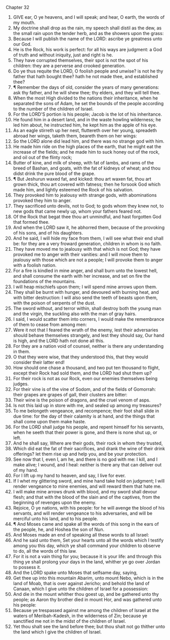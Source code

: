 

Chapter 32

1. GIVE ear, O ye heavens, and I will speak; and hear, O earth, the words of my mouth.
2. My doctrine shall drop as the rain, my speech shall distil as the dew, as the small rain upon the tender herb, and as the showers upon the grass:
3. Because I will publish the name of the LORD: ascribe ye greatness unto our God.
4. He is the Rock, his work is perfect: for all his ways are judgment: a God of truth and without iniquity, just and right is he.
5. They have corrupted themselves, their spot is not the spot of his children: they are a perverse and crooked generation.
6. Do ye thus requite the LORD, O foolish people and unwise?  is not he thy father that hath bought thee?  hath he not made thee, and established thee?
7. ¶ Remember the days of old, consider the years of many generations: ask thy father, and he will shew thee; thy elders, and they will tell thee.
8. When the most High divided to the nations their inheritance, when he separated the sons of Adam, he set the bounds of the people according to the number of the children of Israel.
9. For the LORD'S portion is his people; Jacob is the lot of his inheritance.
10. He found him in a desert land, and in the waste howling wilderness; he led him about, he instructed him, he kept him as the apple of his eye.
11. As an eagle stirreth up her nest, fluttereth over her young, spreadeth abroad her wings, taketh them, beareth them on her wings:
12. So the LORD alone did lead him, and there was no strange god with him.
13. He made him ride on the high places of the earth, that he might eat the increase of the fields; and he made him to suck honey out of the rock, and oil out of the flinty rock;
14. Butter of kine, and milk of sheep, with fat of lambs, and rams of the breed of Bashan, and goats, with the fat of kidneys of wheat; and thou didst drink the pure blood of the grape.
15. ¶ But Jeshurun waxed fat, and kicked: thou art waxen fat, thou art grown thick, thou art covered with fatness; then he forsook God which made him, and lightly esteemed the Rock of his salvation.
16. They provoked him to jealousy with strange gods, with abominations provoked they him to anger.
17. They sacrificed unto devils, not to God; to gods whom they knew not, to new gods that came newly up, whom your fathers feared not.
18. Of the Rock that begat thee thou art unmindful, and hast forgotten God that formed thee.
19. And when the LORD saw it, he abhorred them, because of the provoking of his sons, and of his daughters.
20. And he said, I will hide my face from them, I will see what their end shall be: for they are a very froward generation, children in whom is no faith.
21. They have moved me to jealousy with that which is not God; they have provoked me to anger with their vanities: and I will move them to jealousy with those which are not a people; I will provoke them to anger with a foolish nation.
22. For a fire is kindled in mine anger, and shall burn unto the lowest hell, and shall consume the earth with her increase, and set on fire the foundations of the mountains.
23. I will heap mischiefs upon them; I will spend mine arrows upon them.
24. They shall be burnt with hunger, and devoured with burning heat, and with bitter destruction: I will also send the teeth of beasts upon them, with the poison of serpents of the dust.
25. The sword without, and terror within, shall destroy both the young man and the virgin, the suckling also with the man of gray hairs.
26. I said, I would scatter them into corners, I would make the remembrance of them to cease from among men:
27. Were it not that I feared the wrath of the enemy, lest their adversaries should behave themselves strangely, and lest they should say, Our hand is high, and the LORD hath not done all this.
28. For they are a nation void of counsel, neither is there any understanding in them.
29. O that they were wise, that they understood this, that they would consider their latter end!
30. How should one chase a thousand, and two put ten thousand to flight, except their Rock had sold them, and the LORD had shut them up?
31. For their rock is not as our Rock, even our enemies themselves being judges.
32. For their vine is of the vine of Sodom, and of the fields of Gomorrah: their grapes are grapes of gall, their clusters are bitter:
33. Their wine is the poison of dragons, and the cruel venom of asps.
34. Is not this laid up in store with me, and sealed up among my treasures?
35. To me belongeth vengeance, and recompence; their foot shall slide in due time: for the day of their calamity is at hand, and the things that shall come upon them make haste.
36. For the LORD shall judge his people, and repent himself for his servants, when he seeth that their power is gone, and there is none shut up, or left.
37. And he shall say, Where are their gods, their rock in whom they trusted,
38. Which did eat the fat of their sacrifices, and drank the wine of their drink offerings?  let them rise up and help you, and be your protection.
39. See now that I, even I, am he, and there is no god with me: I kill, and I make alive; I wound, and I heal: neither is there any that can deliver out of my hand.
40. For I lift up my hand to heaven, and say, I live for ever.
41. If I whet my glittering sword, and mine hand take hold on judgment; I will render vengeance to mine enemies, and will reward them that hate me.
42. I will make mine arrows drunk with blood, and my sword shall devour flesh; and that with the blood of the slain and of the captives, from the beginning of revenges upon the enemy.
43. Rejoice, O ye nations, with his people: for he will avenge the blood of his servants, and will render vengeance to his adversaries, and will be merciful unto his land, and to his people.
44. ¶ And Moses came and spake all the words of this song in the ears of the people, he, and Hoshea the son of Nun.
45. And Moses made an end of speaking all these words to all Israel:
46. And he said unto them, Set your hearts unto all the words which I testify among you this day, which ye shall command your children to observe to do, all the words of this law.
47. For it is not a vain thing for you; because it is your life: and through this thing ye shall prolong your days in the land, whither ye go over Jordan to possess it.
48. And the LORD spake unto Moses that selfsame day, saying,
49. Get thee up into this mountain Abarim, unto mount Nebo, which is in the land of Moab, that is over against Jericho; and behold the land of Canaan, which I give unto the children of Israel for a possession:
50. And die in the mount whither thou goest up, and be gathered unto thy people; as Aaron thy brother died in mount Hor, and was gathered unto his people:
51. Because ye trespassed against me among the children of Israel at the waters of Meribah-Kadesh, in the wilderness of Zin; because ye sanctified me not in the midst of the children of Israel.
52. Yet thou shalt see the land before thee; but thou shalt not go thither unto the land which I give the children of Israel.
